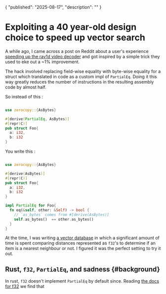 {
	"published": "2025-08-17",
  "description": ""
}

# Exploiting a 40 year-old design choice to speed up vector search

A while ago, I came across a post on Reddit about a user's experience [speeding up the rav1d video decoder](https://ohadravid.github.io/posts/2025-05-rav1d-faster/) and got inspired by a simple trick they used to eke out a ~1% improvement.

The hack involved replacing field-wise equality with byte-wise equality for a struct which translated in code as a custom impl of `PartialEq`. Doing it this way greatly reduces the number of instructions in the resulting assembly code by almost half.

So instead of this :
```rust

use zerocopy::{AsBytes}

#[derive(PartialEq, AsBytes)]
#[repr(C)]
pub struct Foo{
  a: i32,
  b: i32
}
```

You write this :

```rust

use zerocopy::{AsBytes}

#[derive(AsBytes)]
#[repr(C)]
pub struct Foo{
  a: i32,
  b: i32
}

impl PartialEq for Foo{
  fn eq(&self, other: &Self) -> bool {
    // `as_bytes` comes from #[derive(AsBytes)]
    self.as_bytes()  == other.as_bytes()
  }
}
```


At the time, I was writing [a vector database](https://github.com/nnethercott/hannoy) in which a significant amount of time is spent comparing distances represented as `f32`'s to determine if an item is a nearest neighbour or not. I figured it was the perfect setting to try it out.


## Rust, `f32`, `PartialEq`, and sadness {#background}
In rust, `f32` doesn't implement `PartialEq` by default since. Reading [the docs for f32](https://doc.rust-lang.org/std/primitive.f32.html) we find that
